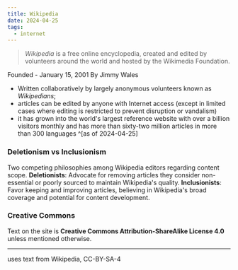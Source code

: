 ```yaml
---
title: Wikipedia
date: 2024-04-25
tags:
  - internet
---
```

>_Wikipedia_ is a free online encyclopedia, created and edited by volunteers around the world and hosted by the Wikimedia Foundation.

 Founded - January 15, 2001 
 By Jimmy Wales

- Written collaboratively by largely anonymous volunteers known as *Wikipedians*; 
- articles can be edited by anyone with Internet access (except in limited cases where editing is restricted to prevent disruption or vandalism)
- it has grown into the world's largest reference website with over a billion visitors monthly and has more than sixty-two million articles in more than 300 languages ^[as of 2024-04-25]
 

### Deletionism vs Inclusionism
Two competing philosophies among Wikipedia editors regarding content scope.
**Deletionists**: Advocate for removing articles they consider non-essential or poorly sourced to maintain Wikipedia's quality.
**Inclusionists**: Favor keeping and improving articles, believing in Wikipedia's broad coverage and potential for content development.

### Creative Commons 
Text on the site is **Creative Commons Attribution-ShareAlike License 4.0** unless mentioned otherwise. 

---
uses text from Wikipedia, CC-BY-SA-4

